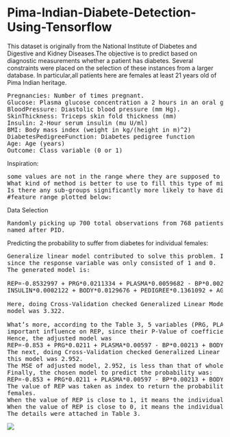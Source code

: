 # Pima-Indian-Diabete-Detection-Using-Tensorflow

This dataset is originally from the National Institute of Diabetes and Digestive and Kidney Diseases.The objective is to predict based on diagnostic measurements whether a patient has diabetes.
Several constraints were placed on the selection of these instances from a larger database. In particular,all patients here are females at least 21 years old of Pima Indian heritage.

<pre>Pregnancies: Number of times pregnant.
Glucose: Plasma glucose concentration a 2 hours in an oral glucose tolerance test.
BloodPressure: Diastolic blood pressure (mm Hg).
SkinThickness: Triceps skin fold thickness (mm)
Insulin: 2-Hour serum insulin (mu U/ml)
BMI: Body mass index (weight in kg/(height in m)^2)
DiabetesPedigreeFunction: Diabetes pedigree function
Age: Age (years)
Outcome: Class variable (0 or 1)
</pre>
Inspiration:
<pre>some values are not in the range where they are supposed to be, should be treated as missing value.
What kind of method is better to use to fill this type of missing value? How further clasification will be like?
Is there any sub-groups significantly more likely to have diabetes?
#feature range plotted below:
</pre>
Data Selection
<pre>Randomly picking up 700 total observations from 768 patients was finished in R. The new dataset was
named after PID.
</pre>
Predicting the probability to suffer from diabetes for individual females:
<pre>Generalize linear model contributed to solve this problem. In the glm, the binomial family was chosen,
since the response variable was only consisted of 1 and 0.
The generated model is:

REP=-0.8532997 + PRG*0.0211334 + PLASMA*0.0059682 - BP*0.0021338 + THICK*0.0005073 -
INSULIN*0.0002122 + BODY*0.0129676 + PEDIGREE*0.1361092 + AGE*0.0024004.

Here, doing Cross-Validation checked Generalized Linear Model. The MSE (mean square of error) of this
model was 3.322.

What’s more, according to the Table 3, 5 variables (PRG, PLASMA, BP, BODY and PEDIGREE) had an
important influence on REP, since their P-Value of coefficient < 0.05.
Hence, the adjusted model was
REP=-0.853 + PRG*0.0211 + PLASMA*0.00597 - BP*0.00213 + BODY*0.0130 + PEDIGREE*0.136
The next, doing Cross-Validation checked Generalized Linear Model. The MSE (mean square of error) of
this model was 2.952.
The MSE of adjusted model, 2.952, is less than that of whole model, 3.322.
Finally, the chosen model to predict the probability was:
REP=-0.853 + PRG*0.0211 + PLASMA*0.00597 - BP*0.00213 + BODY*0.0130 + PEDIGREE*0.136
The value of REP was taken as index to return the probability of suffering from diabetes for individual
females.
When the value of REP is close to 1, it means the individual female has higher probability to have diabetes.
When the value of REP is close to 0, it means the individual female has a healthy physical body.
The details were attached in Table 3.
</pre>
![](image/C:\Users\Shubham\Desktop)

